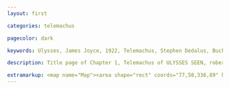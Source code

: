 ```yaml
---
layout: first

categories: telemachus

pagecolor: dark

keywords: Ulysses, James Joyce, 1922, Telemachus, Stephen Dedalus, Buck Mulligan, Martello Tower, Dublin, Ireland, Ie, June 16, 1904, 8:00 AM, Sandycove, Sandy Cove, Dublin Bay, Telemachiad, Chapter I, Odysseus, Son, Ithaca, suitors, Antinoos, Grey Eyed Athena, Throwaway Horse LLC, Linati Schema, gold, color

description: Title page of Chapter 1, Telemachus of ULYSSES SEEN, robert berry's comics adaptation of james joyce novel ulysses

extramarkup: <map name="Map"><area shape="rect" coords="77,58,336,89" href="Seen/telemachus/0002.html" alt="read from the beginning"><area shape="rect" coords="25,127,924,683" href="Seen/telemachus/0001.html" alt="reader's guide entry for I— Telemachus"><area shape="rect" coords="76,95,302,122" href="Seen/calypso/0001.html" alt="jump to new pages"></map>
---
```

